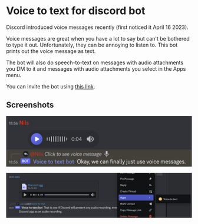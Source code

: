 # Voice to text for discord bot

Discord introduced voice messages recently (first noticed it April 16 2023).

Voice messages are great when you have a lot to say but can't be bothered to
type it out. Unfortunately, they can be annoying to listen to. This bot
prints out the voice message as text.

The bot will also do speech-to-text on messages with audio attachments you DM
to it and messages with audio attachments you select in the Apps menu.

You can invite the bot using [this link][0].

## Screenshots

![Voice message](screenshots/voice_message.png)

![Context menu](./screenshots/message_context_menu.png)

[0]: https://discord.com/api/oauth2/authorize?client_id=1097877850289356870&permissions=3072&scope=bot
